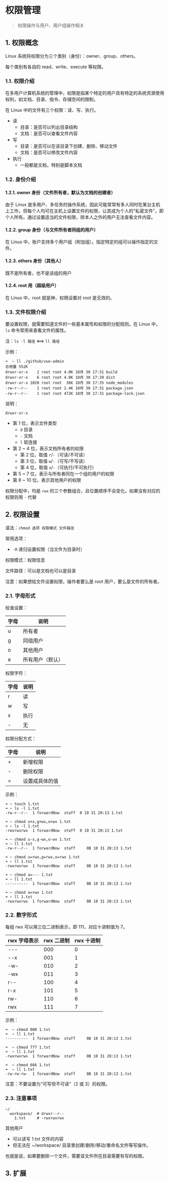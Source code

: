 # 权限管理

>权限操作与用户、用户组操作相关

## 1. 权限概念

Linux 系统将权限分为三个类别（身份）：owner、group、others。

每个类别有各自的 read、write、execute 等权限。

### 1.1. 权限介绍

在多用户计算机系统的管理中，权限是指某个特定的用户具有特定的系统资源使用权利，如文档、目录、指令、存储空间的限制。

在 Linux 中的文件有三个权限：读、写、执行。

* 读
  * 目录：是否可以列出目录结构
  * 文档：是否可以查看文件内容
* 写
  * 目录：是否可以在该目录下创建、删除、移动文件
  * 文档：是否可以修改文件内容
* 执行
  * 一般都是文档，特别是脚本文档

### 1.2. 身份介绍

#### 1.2.1. owner 身份（文件所有者，默认为文档的创建者）

由于 Linux 是多用户、多任务的操作系统，因此可能常常有多人同时在某台主机上工作，但每个人均可在主机上设置文件的权限，让其成为个人的“私密文件”，即个人所有。通过设置适当的文件权限，除本人之外的用户无法查看文件内容。

#### 1.2.2. group 身份（与文件所有者同组的用户）

在 Linux 中，账户支持多个用户组（附加组）。指定特定的组可以操作指定的文件。

#### 1.2.3. others 身份（其他人）

既不是所有者，也不是该组的用户

#### 1.2.4. root 用（超级用户）

在 Linux 中，root 就是神，权限设置对 root 是无效的。

### 1.3. 文件权限介绍

要设置权限，就需要知道文件的一些基本属性和权限的分配规则。在 Linux 中，`ls` 命令常用来查看文件的属性。

注：`ls -l 路径` <==> `ll 路径`

示例：

```shell
➜  ~ ll ./github/vue-admin
总用量 552K
drwxr-xr-x    2 root root 4.0K 10月 30 17:31 build
drwxr-xr-x    6 root root 4.0K 10月 30 17:39 dist
drwxr-xr-x 1020 root root  36K 10月 30 17:35 node_modules
-rw-r--r--    1 root root 2.4K 10月 30 17:31 package.json
-rw-r--r--    1 root root 472K 10月 30 17:31 package-lock.json
```

说明：

```text
drwxr-xr-x
```

* 第 1 位，表示文件类型
  * `d` 目录
  * `-` 文档
  * `l` 软连接
* 第 2 ~ 4 位，表示文档所有者的权限
  * 第 2 位，取值 `r`/`-`（可读/不可读）
  * 第 3 位，取值 `w`/`-`（可写/不写读）
  * 第 4 位，取值 `x`/`-`（可执行/不可执行）
* 第 5 ~ 7 位，表示与所有者同在一个组的用户的权限
* 第 8 ~ 10 位，表示其他用户的权限

权限分配中，均是 `rwx` 的三个参数组合，且位置顺序不会变化。如果没有对应的权限则用 `-` 代替

## 2. 权限设置

语法：`chmod 选项 权限模式 文件路径`

常用选项：

* `-R` 递归设置权限（当文件为目录时）

权限模式：权限信息

文件路径：可以是文档也可以是目录

注意：如果想给文件设置权限，操作者要么是 root 用户，要么是文件的所有者。

### 2.1. 字母形式

给谁设置：

| 字母 | 说明 |
|-|-|
| u | 所有者 |
| g | 同组用户 |
| o | 其他用户 |
| a | 所有用户（默认） |

权限字符：

| 字母 | 说明 |
|-|-|
| r | 读 |
| w | 写 |
| x | 执行 |
| - | 无 |

权限分配方式：

| 字母 | 说明 |
|-|-|
| + | 新增权限 |
| - | 删除权限 |
| = | 设置成具体的值 |

示例：

```shell
➜ ~ touch 1.txt
➜ ~ ls -l 1.txt
-rw-r--r--  1 forwardNow  staff  0 10 31 20:13 1.txt

➜ ~ chmod u+x,g+wx,o+wx 1.txt
➜ ~ ls -l 1.txt
-rwxrwxrwx  1 forwardNow  staff  0 10 31 20:13 1.txt

➜ ~ chmod u-x,g-wx,o-wx 1.txt
➜ ~ ll 1.txt
-rw-r--r--  1 forwardNow  staff     0B 10 31 20:13 1.txt

➜ ~ chmod u=rwx,g=rwx,o=rwx 1.txt
➜ ~ ll 1.txt
-rwxrwxrwx  1 forwardNow  staff     0B 10 31 20:13 1.txt

➜ ~ chmod a=--- 1.txt
➜ ~ ll 1.txt
----------  1 forwardNow  staff     0B 10 31 20:13 1.txt

➜ ~ chmod a=rwx 1.txt
➜ ~ ll 1.txt
-rwxrwxrwx  1 forwardNow  staff     0B 10 31 20:13 1.txt
```

### 2.2. 数字形式

每组 rwx 可以用三位二进制表示，即 111，对应十进制值为 7。

| rwx 字母表示 |rwx 二进制| rwx 十进制 |
|-|-|-|
| --- | 000 | 0 |
| --x | 001 | 1 |
| -w- | 010 | 2 |
| -wx | 011 | 3 |
| r-- | 100 | 4 |
| r-x | 101 | 5 |
| rw- | 110 | 6 |
| rwx | 111 | 7 |

示例：

```shell
➜  ~ chmod 000 1.txt
➜  ~ ll 1.txt
----------  1 forwardNow  staff     0B 10 31 20:13 1.txt

➜  ~ chmod 777 1.txt
➜  ~ ll 1.txt
-rwxrwxrwx  1 forwardNow  staff     0B 10 31 20:13 1.txt

➜  ~ chmod 666 1.txt
➜  ~ ll 1.txt
-rw-rw-rw-  1 forwardNow  staff     0B 10 31 20:13 1.txt
```

注意：不要设置为“可写但不可读”（2 或 3）的权限。

### 2.3. 注意事项

```text
~/
  workspace/  # drwxr--r--
    1.txt     # -rwxrwxrwx
```

其他用户

* 可以读写 1.txt 文件的内容
* 但无法在 ~/workspace/ 目录里创建/删除/移动/重命名文件等写操作。

也就是说，如果要删除一个文件，需要该文件所在目录需要有写的权限。

## 3. 扩展
